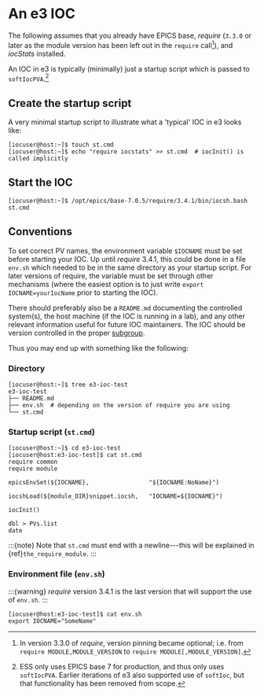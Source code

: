 # An e3 IOC

The following assumes that you already have EPICS base, *require* (`3.3.0` or
later as the module version has been left out in the `require` call[^require]),
and *iocStats* installed.

An IOC in e3 is typically (minimally) just a startup script which is passed to
`softIocPVA`.[^epics7]

## Create the startup script

A very minimal startup script to illustrate what a 'typical' IOC in e3 looks
like:

```console
[iocuser@host:~]$ touch st.cmd
[iocuser@host:~]$ echo "require iocstats" >> st.cmd  # iocInit() is called implicitly
```

## Start the IOC

```console
[iocuser@host:~]$ /opt/epics/base-7.0.5/require/3.4.1/bin/iocsh.bash st.cmd
```

## Conventions

To set correct PV names, the environment variable `$IOCNAME` must be set before
starting your IOC. Up until *require* 3.4.1, this could be done in a file
`env.sh` which needed to be in the same directory as your startup script. For
later versions of require, the variable must be set through other mechanisms
(where the easiest option is to just write `export IOCNAME=yourIocName` prior to
starting the IOC).

There should preferably also be a `README.md` documenting the controlled
system(s), the host machine (if the IOC is running in a lab), and any other
relevant information useful for future IOC maintainers. The IOC should be
version controlled in the proper [subgroup](https://gitlab.esss.lu.se/ioc).

Thus you may end up with something like the following:

### Directory

```console
[iocuser@host:~]$ tree e3-ioc-test
e3-ioc-test
├── README.md
├── env.sh  # depending on the version of require you are using
└── st.cmd
```

### Startup script (`st.cmd`)

```console
[iocuser@host:~]$ cd e3-ioc-test
[iocuser@host:e3-ioc-test]$ cat st.cmd
require common
require module

epicsEnvSet(${IOCNAME},                 "${IOCNAME:NoName}")

iocshLoad(${module_DIR}snippet.iocsh,   "IOCNAME=${IOCNAME}")

iocInit()

dbl > PVs.list
date
```

:::{note}
Note that `st.cmd` must end with a newline---this will be explained in
{ref}`the_require_module`.
:::

### Environment file (`env.sh`)

:::{warning}
*require* version 3.4.1 is the last version that will support the use of
`env.sh`.
:::

```console
[iocuser@host:e3-ioc-test]$ cat env.sh
export IOCNAME="SomeName"
```

[^require]: In version 3.3.0 of *require*, version pinning became optional; i.e.
  from `require MODULE,MODULE_VERSION` to `require MODULE[,MODULE_VERSION]`.

[^epics7]: ESS only uses EPICS base 7 for production, and thus only uses
  `softIocPVA`. Earlier iterations of e3 also supported use of `softIoc`, but
  that functionality has been removed from scope.
